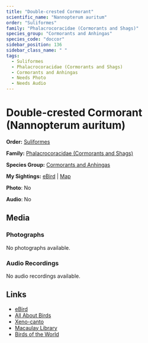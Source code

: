 ```yaml
---
title: "Double-crested Cormorant"
scientific_name: "Nannopterum auritum"
order: "Suliformes"
family: "Phalacrocoracidae (Cormorants and Shags)"
species_group: "Cormorants and Anhingas"
species_code: "doccor"
sidebar_position: 136
sidebar_class_name: " "
tags: 
  - Suliformes
  - Phalacrocoracidae (Cormorants and Shags)
  - Cormorants and Anhingas
  - Needs Photo
  - Needs Audio
---
```


# Double-crested Cormorant (Nannopterum auritum)

**Order:** [Suliformes](/tags/suliformes)

**Family:** [Phalacrocoracidae (Cormorants and Shags)](/tags/phalacrocoracidae-cormorants-and-shags)

**Species Group:** [Cormorants and Anhingas](/tags/cormorants-and-anhingas)

**My Sightings:** [eBird](https://ebird.org/lifelist?r=world&time=life&spp=doccor) | [Map](/map?species_code=doccor)

**Photo**: No 

**Audio**: No

## Media
### Photographs
No photographs available.

### Audio Recordings
No audio recordings available.

## Links
* [eBird](https://ebird.org/species/doccor) 
* [All About Birds](https://www.allaboutbirds.org/guide/doccor) 
* [Xeno-canto](https://www.xeno-canto.org/species/nannopterum-auritum) 
* [Macaulay Library](https://search.macaulaylibrary.org/catalog?taxonCode=doccor&sort=rating_rank_desc)
* [Birds of the World](https://birdsoftheworld.org/bow/species/doccor)
